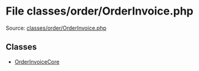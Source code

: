 File classes/order/OrderInvoice.php
=========

Source: [classes/order/OrderInvoice.php](https://github.com/PrestaShop/PrestaShop/blob/1.6.0.8/classes/order/OrderInvoice.php)


Classes
-------

* [OrderInvoiceCore](class.OrderInvoiceCore.md)

